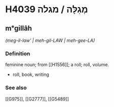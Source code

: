 # H4039 מְגִלָּה / מגלה

## mᵉgillâh

_(meg-il-law' | meh-ɡil-LAW | meh-ɡee-LA)_

### Definition

feminine noun; from [[H1556]]; a roll; roll, volume.

- roll, book, writing
### See also

[[G975]], [[G2777]], [[G5489]]

